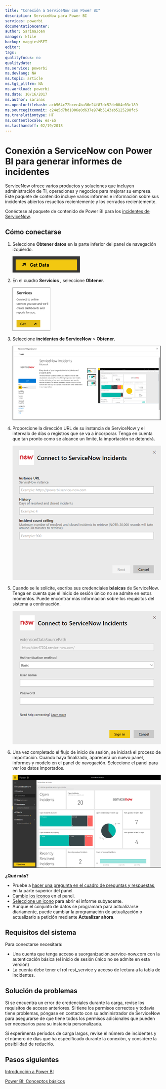 ```yaml
---
title: "Conexión a ServiceNow con Power BI"
description: ServiceNow para Power BI
services: powerbi
documentationcenter: 
author: SarinaJoan
manager: kfile
backup: maggiesMSFT
editor: 
tags: 
qualityfocus: no
qualitydate: 
ms.service: powerbi
ms.devlang: NA
ms.topic: article
ms.tgt_pltfrm: NA
ms.workload: powerbi
ms.date: 10/16/2017
ms.author: sarinas
ms.openlocfilehash: acb564c72bcec4ba36e24f87dc52de004e03c189
ms.sourcegitcommit: c24e5d7bd1806e0d637e974b5143ab5125298fc6
ms.translationtype: HT
ms.contentlocale: es-ES
ms.lasthandoff: 02/19/2018
---
```

# <a name="connect-to-servicenow-with-power-bi-for-incident-reporting"></a>Conexión a ServiceNow con Power BI para generar informes de incidentes
ServiceNow ofrece varios productos y soluciones que incluyen administración de TI, operaciones y negocios para mejorar su empresa. Este paquete de contenido incluye varios informes e información sobre sus incidentes abiertos resueltos recientemente y los cerrados recientemente.  

Conéctese al paquete de contenido de Power BI para los [incidentes de ServiceNow](https://app.powerbi.com/getdata/services/servicenow).

## <a name="how-to-connect"></a>Cómo conectarse
1. Seleccione **Obtener datos** en la parte inferior del panel de navegación izquierdo.
   
   ![](media/service-connect-to-servicenow/pbi_getdata.png) 
2. En el cuadro **Servicios** , seleccione **Obtener**.
   
   ![](media/service-connect-to-servicenow/pbi_getservices.png) 
3. Seleccione **incidentes de ServiceNow** \> **Obtener**.
   
   ![](media/service-connect-to-servicenow/connect.png)
4. Proporcione la dirección URL de su instancia de ServiceNow y el intervalo de días o registros que se va a incorporar. Tenga en cuenta que tan pronto como se alcance un límite, la importación se detendrá.
   
   ![](media/service-connect-to-servicenow/params.png)
5. Cuando se le solicite, escriba sus credenciales **básicas** de ServiceNow. Tenga en cuenta que el inicio de sesión único no se admite en estos momentos. Puede encontrar más información sobre los requisitos del sistema a continuación.
   
   ![](media/service-connect-to-servicenow/creds.png)
6. Una vez completado el flujo de inicio de sesión, se iniciará el proceso de importación. Cuando haya finalizado, aparecerá un nuevo panel, informes y modelo en el panel de navegación. Seleccione el panel para ver los datos importados.
   
    ![](media/service-connect-to-servicenow/dashboard.png)

**¿Qué más?**

* Pruebe a [hacer una pregunta en el cuadro de preguntas y respuestas](power-bi-q-and-a.md), en la parte superior del panel.
* [Cambie los iconos](service-dashboard-edit-tile.md) en el panel.
* [Seleccione un icono](service-dashboard-tiles.md) para abrir el informe subyacente.
* Aunque el conjunto de datos se programará para actualizarse diariamente, puede cambiar la programación de actualización o actualizarlo a petición mediante **Actualizar ahora**.

## <a name="system-requirements"></a>Requisitos del sistema
Para conectarse necesitará:  

* Una cuenta que tenga acceso a suorganización.service-now.com con la autenticación básica (el inicio de sesión único no se admite en esta versión)  
* La cuenta debe tener el rol rest_service y acceso de lectura a la tabla de incidentes.  

## <a name="troubleshooting"></a>Solución de problemas
Si se encuentra un error de credenciales durante la carga, revise los requisitos de acceso anteriores. Si tiene los permisos correctos y todavía tiene problemas, póngase en contacto con su administrador de ServiceNow para asegurarse de que tiene todos los permisos adicionales que pueden ser necesarios para su instancia personalizada.

Si experimenta períodos de carga largos, revise el número de incidentes y el número de días que ha especificado durante la conexión, y considere la posibilidad de reducirlo.

## <a name="next-steps"></a>Pasos siguientes
[Introducción a Power BI](service-get-started.md)

[Power BI: Conceptos básicos](service-basic-concepts.md)

